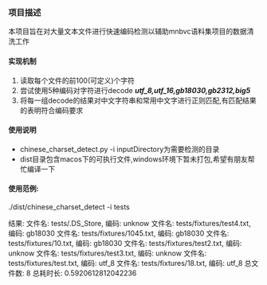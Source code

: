 ### 项目描述
本项目旨在对大量文本文件进行快速编码检测以辅助mnbvc语料集项目的数据清洗工作

#### 实现机制
1. 读取每个文件的前100(可定义)个字符
2. 尝试使用5种编码对字符进行decode ***utf_8,utf_16,gb18030,gb2312,big5*** 
3. 将每一组decode的结果对中文字符串和常用中文字进行正则匹配,有匹配结果的表明符合编码要求


#### 使用说明
* chinese_charset_detect.py -i <inputDirectory> inputDirectory为需要检测的目录
* dist目录包含macos下的可执行文件,windows环境下暂未打包,希望有朋友帮忙编译一下


#### 使用范例:
./dist/chinese_charset_detect -i tests

结果:
文件名: tests/.DS_Store, 编码: unknow
文件名: tests/fixtures/test4.txt, 编码: gb18030
文件名: tests/fixtures/1045.txt, 编码: gb18030
文件名: tests/fixtures/10.txt, 编码: gb18030
文件名: tests/fixtures/test2.txt, 编码: unknow
文件名: tests/fixtures/test3.txt, 编码: unknow
文件名: tests/fixtures/test.txt, 编码: utf_8
文件名: tests/fixtures/18.txt, 编码: utf_8
总文件数: 8
总耗时长: 0.5920612812042236


